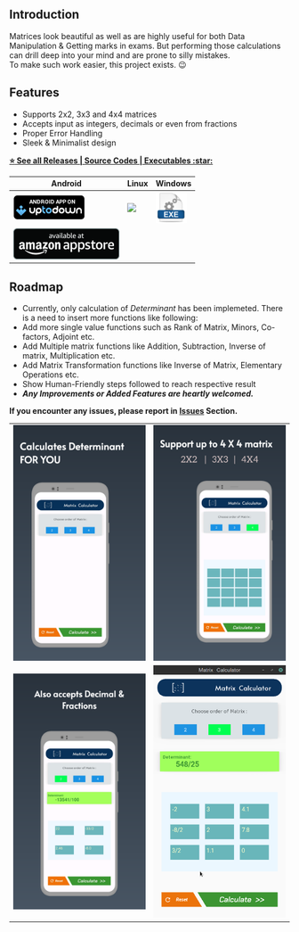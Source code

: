 
## Introduction
Matrices look beautiful as well as are highly useful for both Data Manipulation & Getting marks in exams.
But performing those calculations can drill deep into your mind and are prone to silly mistakes.  
To make such work easier, this project exists. :wink:

## Features

- Supports 2x2, 3x3 and 4x4 matrices
- Accepts input as integers, decimals or even from fractions
- Proper Error Handling
- Sleek & Minimalist design


[**:star: See all Releases \| Source Codes \| Executables \:star:**](https://github.com/dcindia/matrix-calculator/releases)  

| Android | Linux | Windows |
| ------- | ----- | ------- |
| [![](samples/badges/uptodown-badge.png)](https://matrix-calculator.en.uptodown.com/android) | [![](https://docs.appimage.org/_images/download-appimage-banner.svg)](https://github.com/dcindia/matrix-calculator/releases/download/v3.2/matrixcalc-v3.2-linux.AppImage) | [![](samples/badges/exe-badge.png)](https://github.com/dcindia/matrix-calculator/releases/download/v3.2/matrixcalc-v3.2-windows.exe) |
| [![](samples/badges/amazon-badge.png)](http://www.amazon.com/gp/mas/dl/android?p=group.dcindia.matrixcalc) |


## Roadmap
+ Currently, only calculation of *Determinant* has been implemeted. There is a need to insert more functions like following:
+ Add more single value functions such as Rank of Matrix, Minors, Co-factors, Adjoint etc.  
+ Add Multiple matrix functions like Addition, Subtraction, Inverse of matrix, Multiplication etc.
+ Add Matrix Transformation functions like Inverse of Matrix, Elementary Operations etc.
+ Show Human-Friendly steps followed to reach respective result
+ **_Any Improvements or Added Features are heartly welcomed._**


**If you encounter any issues, please report in [**Issues**](https://github.com/dcindia/matrix-calculator/issues) Section.**

<table>
  <tr>
  <td><img src="./samples/v3.2/empty_frame.png" width="100%" alt="empty_frame"</td>
    <td> <img src="./samples/v3.2/grid_4x4.png" width="100%" alt="grid_4x4"></td>
 </tr>
<tr>
<td> <img src="./samples/v3.2/trial_grid_2x2.png" width="100%" alt="grid_2x2"></td>
  <td> <img src="./samples/v3.2/desktop_trial_3x3.png" width="100%" alt="grid_3x3"></td>
  </tr>
  </table>

